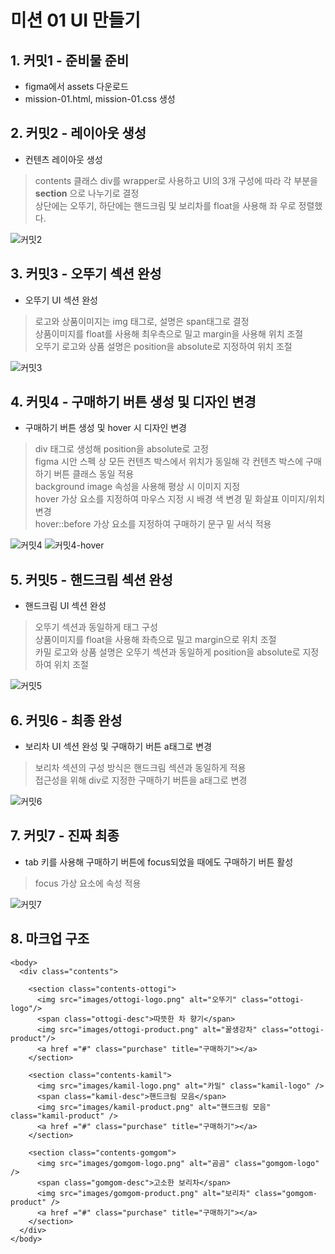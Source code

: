 <h1>미션 01 UI 만들기</h1>

## 1. 커밋1 - 준비물 준비
* figma에서 assets 다운로드
* mission-01.html, mission-01.css 생성

## 2. 커밋2 - 레이아웃 생성
* 컨텐츠 레이아웃 생성
> contents 클래스 div를 wrapper로 사용하고 UI의 3개 구성에 따라 각 부분을 **section** 으로 나누기로 결정<br />
> 상단에는 오뚜기, 하단에는 핸드크림 및 보리차를 float을 사용해 좌 우로 정렬했다. <br />

![커밋2](./screenshot/commit2.png)

## 3. 커밋3 - 오뚜기 섹션 완성
* 오뚜기 UI 섹션 완성
> 로고와 상품이미지는 img 태그로, 설명은 span태그로 결정 <br />
> 상품이미지를 float를 사용해 최우측으로 밀고 margin을 사용해 위치 조절 <br />
> 오뚜기 로고와 상품 설명은 position을 absolute로 지정하여 위치 조절

![커밋3](./screenshot/commit3_.png)

## 4. 커밋4 - 구매하기 버튼 생성 및 디자인 변경
* 구매하기 버튼 생성 및 hover 시 디자인 변경
> div 태그로 생성해 position을 absolute로 고정 <br />
> figma 시안 스펙 상 모든 컨텐츠 박스에서 위치가 동일해 각 컨텐츠 박스에 구매하기 버튼 클래스 동일 적용 <br />
> background image 속성을 사용해 평상 시 이미지 지정 <br />
> hover 가상 요소를 지정하여 마우스 지정 시 배경 색 변경 밑 화살표 이미지/위치 변경 <br />
> hover::before 가상 요소를 지정하여 구매하기 문구 밑 서식 적용 

![커밋4](./screenshot/commit4.png)
![커밋4-hover](./screenshot/commit4-hover.png)

## 5. 커밋5 - 핸드크림 섹션 완성
* 핸드크림 UI 섹션 완성
> 오뚜기 섹션과 동일하게 태그 구성 <br />
> 상품이미지를 float을 사용해 좌측으로 밀고 margin으로 위치 조절 <br />
> 카밀 로고와 상품 설명은 오뚜기 섹션과 동일하게 position을 absolute로 지정하여 위치 조절

![커밋5](./screenshot/commit5.png)

## 6. 커밋6 - 최종 완성
* 보리차 UI 섹션 완성 및 구매하기 버튼 a태그로 변경 <br />
> 보리차 섹션의 구성 방식은 핸드크림 섹션과 동일하게 적용 <br />
> 접근성을 위해 div로 지정한 구매하기 버튼을 a태그로 변경

![커밋6](./screenshot/commit6.png)

## 7. 커밋7 - 진짜 최종
* tab 키를 사용해 구매하기 버튼에 focus되었을 때에도 구매하기 버튼 활성
> focus 가상 요소에 속성 적용

![커밋7](./screenshot/commit7.png)

## 8. 마크업 구조
```
<body>
  <div class="contents">

    <section class="contents-ottogi">
      <img src="images/ottogi-logo.png" alt="오뚜기" class="ottogi-logo"/>
      <span class="ottogi-desc">따뜻한 차 향기</span>
      <img src="images/ottogi-product.png" alt="꿀생강차" class="ottogi-product"/>
      <a href ="#" class="purchase" title="구매하기"></a>
    </section>

    <section class="contents-kamil">
      <img src="images/kamil-logo.png" alt="카밀" class="kamil-logo" />
      <span class="kamil-desc">핸드크림 모음</span>
      <img src="images/kamil-product.png" alt="핸드크림 모음" class="kamil-product" />
      <a href ="#" class="purchase" title="구매하기"></a>
    </section>
    
    <section class="contents-gomgom">
      <img src="images/gomgom-logo.png" alt="곰곰" class="gomgom-logo" />
      <span class="gomgom-desc">고소한 보리차</span>
      <img src="images/gomgom-product.png" alt="보리차" class="gomgom-product" />
      <a href ="#" class="purchase" title="구매하기"></a>
    </section>
  </div>
</body>
```